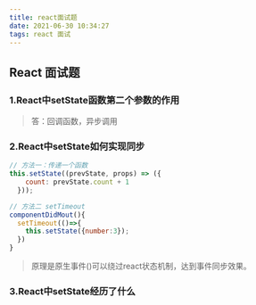 ```yaml
---
title: react面试题
date: 2021-06-30 10:34:27
tags: react 面试
---
```


## React 面试题

### 1.React中setState函数第二个参数的作用
> 答：回调函数，异步调用

### 2.React中setState如何实现同步
```javascript
// 方法一：传递一个函数
this.setState((prevState, props) => ({
    count: prevState.count + 1
  }));

// 方法二 setTimeout
componentDidMout(){
  setTimeout(()=>{
    this.setState({number:3});
  })
}
```
> 原理是原生事件()可以绕过react状态机制，达到事件同步效果。

### 3.React中setState经历了什么
> 


